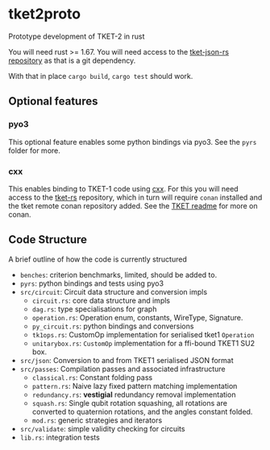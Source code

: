 # tket2proto
Prototype development of TKET-2 in rust

You will need rust >= 1.67.
You will need access to the [tket-json-rs repository](https://github.com/CQCL/tket-json-rs) as that is a git dependency.

With that in place `cargo build`, `cargo test` should work.

## Optional features

### pyo3
This optional feature enables some python bindings via pyo3. See the `pyrs` folder for more.

### cxx
This enables binding to TKET-1 code using [cxx](https://cxx.rs/). For this you will need access to the [tket-rs](https://github.com/CQCL-DEV/tket-rs) repository,
which in turn will require `conan` installed and the tket remote conan repository added. See the [TKET readme](https://github.com/CQCL/tket) for more on conan.


## Code Structure

A brief outline of how the code is currently structured

* `benches`: criterion benchmarks, limited, should be added to.
* `pyrs`: python bindings and tests using pyo3
* `src/circuit`: Circuit data structure and conversion impls
    - `circuit.rs`: core data structure and impls
    - `dag.rs`: type specialisations for graph
    - `operation.rs`: Operation enum, constants, WireType, Signature.
    - `py_circuit.rs`: python bindings and conversions
    - `tk1ops.rs`: CustomOp implementation for serialised tket1 `Operation`
    - `unitarybox.rs`: `CustomOp` implementation for a ffi-bound TKET1 SU2 box.
* `src/json`: Conversion to and from TKET1 serialised JSON format
* `src/passes`: Compilation passes and associated infrastructure
    - `classical.rs`: Constant folding pass
    - `pattern.rs`: Naive lazy fixed pattern matching implementation
    - `redundancy.rs`: **vestigial** redundancy removal implementation
    - `squash.rs`: Single qubit rotation squashing, all rotations are converted
      to quaternion rotations, and the angles constant folded.
    - `mod.rs`: generic strategies and iterators
* `src/validate`: simple validity checking for circuits
* `lib.rs`: integration tests
